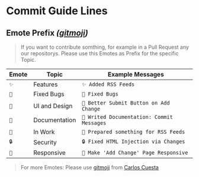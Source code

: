 # Commit Guide Lines

## Emote Prefix _([gitmoji](https://gitmoji.carloscuesta.me/))_

> If you want to contribute somthing, for example in a Pull Request any our repositorys. Please use this Emotes as Prefix for the specific Topic.

|Emote|    Topic    |            Example Messages              |
|-----|-------------|------------------------------------------|
|`✨`|Features     |`✨ Added RSS Feeds`                      |
|`🐛`|Fixed Bugs   |`🐛 Fixed Bugs`                           |
|`💄` |UI and Design|`💄 Better Submit Button on Add Change`   |
|`📝`|Documentation|`📝 Writed Documentation: Commit Messages`|
|`🚧`|In Work      |`🚧 Prepared something for RSS Feeds`     |
|`🔒` |Security     |`🔒 Fixed HTML Injection via Changes`     |
|`📱` |Responsive   |`📱 Make 'Add Change' Page Responsive`     |

> For more Emotes: Please use [gitmoji](https://gitmoji.carloscuesta.me/) from [Carlos Cuesta](https://github.com/carloscuesta)
